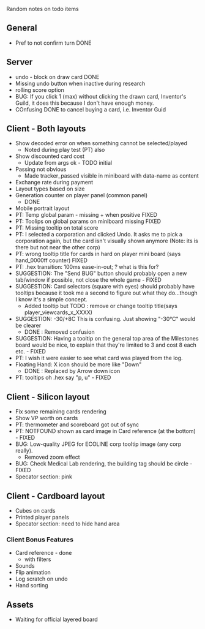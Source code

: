 Random notes on todo items

## General

* Pref to not confirm turn DONE

## Server

* undo - block on draw card DONE
* Missing undo button when inactive during research
* rolling score option
* BUG: If you click 1 (max) without clicking the drawn card, Inventor's Guild, it does this because I don't have enough money.
* COnfusing DONE to cancel buying a card, i.e. Inventor Guid



## Client - Both layouts

* Show decoded error on when something cannot be selected/played
  * Noted during play test (PT) also
* Show discounted card cost
  * Update from args ok - TODO initial
* Passing not obvious 
  * Made tracker_passed visible in miniboard with data-name as content
* Exchange rate during payment
* Layout types based on size
* Generation counter on player panel (common panel)
  * DONE
* Mobile portrait layout
* PT: Temp global param - missing + when positive FIXED
* PT: Toolips on global params on miniboard missing FIXED
* PT: Missing tooltip on total score
* PT: I selected a corporation and clicked Undo.  It asks me to pick a corporation again, but the card isn't visually shown anymore (Note: its is there but not near the other corp)
* PT: wrong tooltip title for cards in hard on player mini board (says hand_0000ff counter) FIXED
* PT: .hex transition: 100ms ease-in-out; ? what is this for?
* SUGGESTION:  The "Send BUG" button should probably open a new tab/window if possible, not close the whole game - FIXED
* SUGGESTION:  Card selectors (square with eyes) should probably have tooltips because it took me a second to figure out what they do...though I know it's a simple concept.
  * Added tooltip but TODO : remove or change tooltip title(says player_viewcards_x_XXXX)
* SUGGESTION:  -30/+8C This is confusing.  Just showing "-30°C" would be clearer
  * DONE : Removed confusion
* SUGGESTION:  Having a tooltip on the general top area of the Milestones board would be nice, to explain that they're limited to 3 and cost 8 each etc. - FIXED
* PT: I wish it were easier to see what card was played from the log.
* Floating Hand: X icon should be more like "Down"
  * DONE : Replaced by Arrow down icon
* PT: tooltips oh .hex say "p, u" - FIXED

## Client - Silicon layout
* Fix some remaining cards rendering
* Show VP worth on cards
* PT: thermometer and scoreboard got out of sync 
* PT: NOTFOUND shown as card image in Card reference (at the bottom) - FIXED
* BUG:  Low-quality JPEG for ECOLINE corp tooltip image (any corp really).
  * Removed zoom effect
* BUG: Check Medical Lab rendering, the building tag should be circle - FIXED
* Specator section: pink

## Client - Cardboard layout
* Cubes on cards
* Printed player panels
* Specator section: need to hide hand area


### Client Bonus Features

* Card reference - done
  * with filters
* Sounds
* Flip animation
* Log scratch on undo
* Hand sorting

## Assets

* Waiting for official layered board